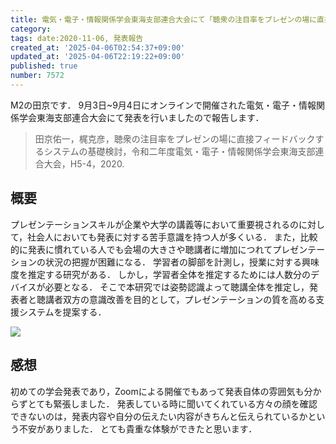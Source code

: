 ```yaml
---
title: 電気・電子・情報関係学会東海支部連合大会にて「聴衆の注目率をプレゼンの場に直接フィードバックするシステムの基礎検討」を発表しました
category:
tags: date:2020-11-06, 発表報告
created_at: '2025-04-06T02:54:37+09:00'
updated_at: '2025-04-06T22:19:22+09:00'
published: true
number: 7572
---
```



M2の田京です．
9月3日~9月4日にオンラインで開催された電気・電子・情報関係学会東海支部連合大会にて発表を行いましたので報告します．

> 田京佑一，梶克彦，聴衆の注目率をプレゼンの場に直接フィードバックするシステムの基礎検討，令和二年度電気・電子・情報関係学会東海支部連合大会，H5-4，2020.  

## 概要
プレゼンテーションスキルが企業や大学の講義等において重要視されるのに対して，社会人においても発表に対する苦手意識を持つ人が多くいる．
また，比較的に発表に慣れている人でも会場の大きさや聴講者に増加につれてプレゼンテーションの状況の把握が困難になる．
学習者の脚部を計測し，授業に対する興味度を推定する研究がある．
しかし，学習者全体を推定するためには人数分のデバイスが必要となる．
そこで本研究では姿勢認識よって聴講全体を推定し，発表者と聴講者双方の意識改善を目的として，プレゼンテーションの質を高める支援システムを提案する．

<img src="https://img.esa.io/uploads/production/attachments/13979/2025/04/06/148142/96ed01f8-265b-420c-9ed5-a7a07d15e00a.webp"  />

## 感想
初めての学会発表であり，Zoomによる開催でもあって発表自体の雰囲気も分からずとても緊張しました．
発表している時に聞いてくれている方々の顔を確認できないのは，発表内容や自分の伝えたい内容がきちんと伝えられているかという不安がありました．
とても貴重な体験ができたと思います．

